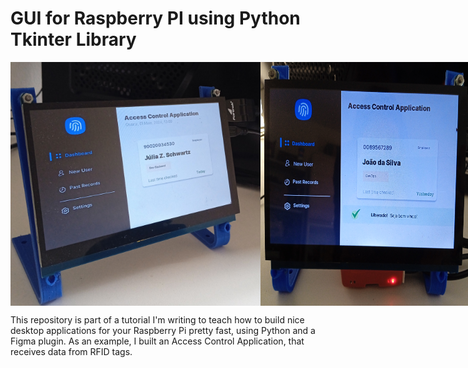 <h1>GUI for Raspberry PI using Python Tkinter Library</h1>
<div style="display:flex">
  <img src="https://github.com/juliazschwartz/GUI_Raspberry_Tkinter/blob/main/tela.jpg" width="400"></img>
<img src="https://github.com/juliazschwartz/GUI_Raspberry_Tkinter/blob/main/tela2.jpg" width="350"></img>
<img src="https://github.com/juliazschwartz/GUI_Raspberry_Tkinter/blob/main/tela3.jpg" width="350"></img>
</div>

This repository is part of a tutorial I'm writing to teach how to build nice desktop applications for your Raspberry Pi pretty fast, using Python and a Figma plugin.
As an example, I built an Access Control Application, that receives data from RFID tags.
